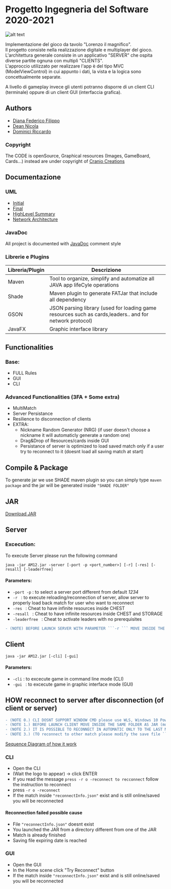 # Progetto Ingegneria del Software 2020-2021



![alt text](https://github.com/NicolaDean/ingswAM2021-Diana-Dean-Dominici/blob/master/src/main/resources/images/logo.jpg?raw=true)

Implementazione del gioco da tavolo "Lorenzo il magnifico".\
Il progetto consiste nella realizzazione digitale e multiplayer del gioco.\
L'architettura generale consiste in un applicativo "SERVER" che ospita diverse partite ognuna con multipli "CLIENTS".\
L'approccio utilizzato per realizzare l'app è del tipo MVC (ModelViewControl) in cui appunto i dati, la vista e la logica sono concettualmente separate.

A livello di gameplay invece gli utenti potranno disporre di un client CLI (terminale) oppure di un client GUI (interfaccia grafica).

## Authors

* [Diana Federico Filippo](https://github.com/FedericoFilippoDiana)
* [Dean Nicola](https://github.com/NicolaDean)
* [Dominici Riccardo](https://github.com/RiccardoDominici)

### Copyright
The CODE is openSource, Graphical resources (Images, GameBoard, Cards...) instead are under copyright of  [Cranio Creations](http://www.craniocreations.it/prodotto/lorenzo-il-magnifico/)

## Documentazione

### UML

* [Initial](https://github.com/NicolaDean/ingswAM2021-Diana-Dean-Dominici/tree/master/Deliveries/UML/Initial/UML.svg)
* [Final](https://github.com/NicolaDean/ingswAM2021-Diana-Dean-Dominici/tree/master/Deliveries/UML/Final)
* [HighLevel Summary](https://github.com/NicolaDean/ingswAM2021-Diana-Dean-Dominici/blob/master/Deliveries/UML/Final/UMLsummary.png)
* [Network Architecture](https://github.com/NicolaDean/ingswAM2021-Diana-Dean-Dominici/blob/master/Deliveries/Network/Network%20structure.png)

### JavaDoc

All project is documented with [JavaDoc](https://github.com/NicolaDean/ingswAM2021-Diana-Dean-Dominici/tree/master/Deliveries/JavDoc) comment style
### Librerie e Plugins

| Libreria/Plugin  | Descrizione |
| -------------    | ------------- |
| Maven   | Tool to organize, simplify and automatize all JAVA app lifeCyle operations   |
| Shade   | Maven plugin to generate FATJar that include all dependency                             |
| GSON    | JSON parsing library (used for loading game resources such as cards,leaders.. and for network protocol)                        |
| JavaFX  | Graphic interface library                                                                    |


## Functionalities

### Base:
* FULL Rules
* GUI
* CLI
### Advanced Functionalities (3FA + Some extra)
* MultiMatch
* Server Persistance
* Resilience to disconnection of clients
* EXTRA:
   * Nickname Random Generator (NRG) (if user doesn't choose a nickname it will automaticly generate a random one)
   * Drag&Drop of Resources/cards inside GUI
   * Persistance of server is optimized to load saved match only if a user try to reconnect to it (doesnt load all saving match at start)
## Compile & Package
To generate jar we use SHADE maven plugin so you can simply type ```maven package``` and the jar will be generated inside ```"SHADE FOLDER"```
## JAR
[Download JAR](https://github.com/NicolaDean/ingswAM2021-Diana-Dean-Dominici/blob/master/DEPLOY%20JAR/AM12.jar)
## Server
### Excecution:
To execute Server please run the following command
```
java -jar AM12.jar -server [-port -p <port_number>] [-r] [-res] [-resall] [-leaderfree]
```
#### Parameters:
* ```-port -p```      : to select a server port different from default *1234*
* ```-r ```           : to execute reloading/reconnection of server, allow server to properly load back match for user who want to reconnect
* ```-res ```         : Cheat to have infinite resources inside CHEST
* ```-resall ```      : Cheat to have infinite resources inside CHEST and STORAGE
* ```-leaderfree ```  : Cheat to activate leaders with no prerequisites
```diff
- (NOTE) BEFORE LAUNCH SERVER WITH PARAMETER ```-r ``` MOVE INSIDE THE SAME FOLDER AS JAR (move with cd command)
```
## Client
```java -jar AM12.jar [-cli] [-gui]```

#### Parameters:
* ```-cli```      : to excecute game in command line mode (CLI)
* ```-gui ```     : to excecute game in graphic interface mode (GUI)

## HOW reconnect to server after disconnection (of client or server)
```diff
- (NOTE 0.) CLI DOSNT SUPPORT WINDOW CMD please use WLS, Windows 10 Powershell,MAC,Linux
- (NOTE 1.) BEFORE LAUNCH CLIENT MOVE INSIDE THE SAME FOLDER AS JAR (move with cd command)
- (NOTE 2.) IT IS POSSIBLE TO RECONNECT IN AUTOMATIC ONLY TO THE LAST MATCH ABBANDONED (read note3 to reconnect other match) 
- (NOTE 3.) (TO reconnect to other match please modify the save file ```reconnectInfo.json``` by hand)
```
[Sequence Diagram of how it work](https://github.com/NicolaDean/ingswAM2021-Diana-Dean-Dominici/blob/master/Deliveries/Network/Reconnection.png)
### CLI
* Open the CLI
* (Wait the logo to appear) -> click ENTER
* If you read the message ```press -r o -reconnect to recconnect``` follow the instruction to reconnect
* press ```-r o -reconnect```
* If the match inside ```"reconnectInfo.json"``` exist and is still online/saved you will be reconnected
#### Reconnection failed possible cause
* File ```"reconnectInfo.json"``` doesnt exist
* You launched the JAR from a directory different from one of the JAR
* Match is already finished
* Saving file expiring date is reached
### GUI
* Open the GUI
* In the Home scene click  "Try Reconnect" button
* If the match inside ```"reconnectInfo.json"``` exist and is still online/saved you will be reconnected
